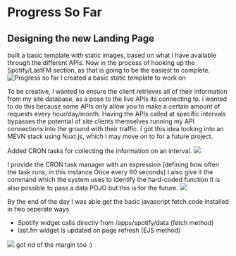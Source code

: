 # Progress So Far

## Designing the new Landing Page
built a basic template with static images, based on what I have available through the different APIs.
Now in the process of hooking up the Spotify/LastFM section, as that is going to be the easiest to complete.
![Progress so far](https://i.imgur.com/k8A4IU1.png)
I created a basic static template to work on

To be creative, I wanted to ensure the client retrieves all of their information from my site database, as a pose to the live APIs its connecting to.
i wanted to do this because some APIs only allow you to make a certain amount of requests every hour/day/month. Having the APIs called at specific intervals bypasses the potential of site clients themselves running my API connections into the ground with their traffic.
I got this idea looking into an MEVN stack using Nuxt.js, which I may move on to for a future project.



Added CRON tasks for collecting the information on an interval.
![](https://i.imgur.com/p9vSWMz.png)



I provide the CRON task manager with an expression (defining how often the task runs, in this instance Once every 60 seconds)
I also give it the command which the system uses to identify the hard-coded function
It is also possible to pass a data POJO but this is for the future.
![](https://i.imgur.com/CFZmKPH.png)

By the end of the day I was able get the basic javascript fetch code installed in two seperate ways
- Spotify widget calls directly from /apps/spotify/data (fetch method)
- last.fm widget is updated on page refresh (EJS method)


![](https://i.imgur.com/0I5ts8u.png)
got rid of the margin too :)